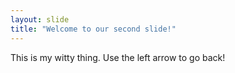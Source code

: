 ```yaml
---
layout: slide
title: "Welcome to our second slide!"
---
```

This is my witty thing.
Use the left arrow to go back!
